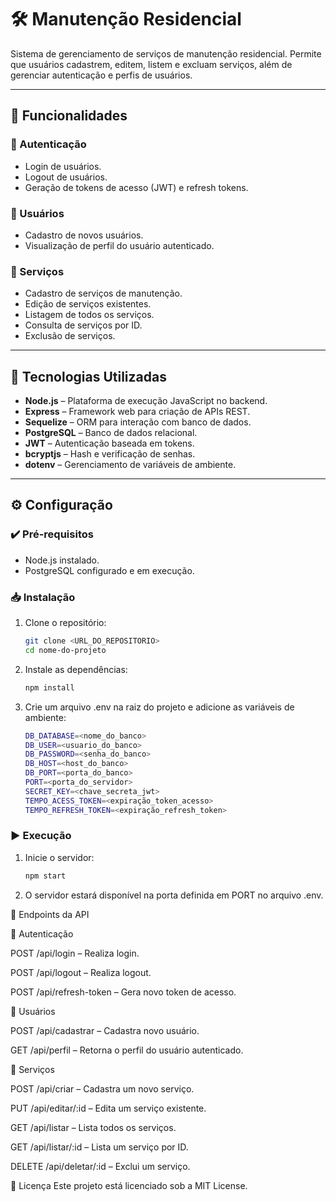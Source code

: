 # 🛠️ Manutenção Residencial

Sistema de gerenciamento de serviços de manutenção residencial. Permite que usuários cadastrem, editem, listem e excluam serviços, além de gerenciar autenticação e perfis de usuários.

---

## 📌 Funcionalidades

### 🔐 Autenticação
- Login de usuários.
- Logout de usuários.
- Geração de tokens de acesso (JWT) e refresh tokens.

### 👤 Usuários
- Cadastro de novos usuários.
- Visualização de perfil do usuário autenticado.

### 🧰 Serviços
- Cadastro de serviços de manutenção.
- Edição de serviços existentes.
- Listagem de todos os serviços.
- Consulta de serviços por ID.
- Exclusão de serviços.

---

## 🧪 Tecnologias Utilizadas

- **Node.js** – Plataforma de execução JavaScript no backend.  
- **Express** – Framework web para criação de APIs REST.  
- **Sequelize** – ORM para interação com banco de dados.  
- **PostgreSQL** – Banco de dados relacional.  
- **JWT** – Autenticação baseada em tokens.  
- **bcryptjs** – Hash e verificação de senhas.  
- **dotenv** – Gerenciamento de variáveis de ambiente.

---

## ⚙️ Configuração

### ✔️ Pré-requisitos

- Node.js instalado.  
- PostgreSQL configurado e em execução.

### 📥 Instalação

1. Clone o repositório:

   ```bash
   git clone <URL_DO_REPOSITORIO>
   cd nome-do-projeto

2. Instale as dependências:

   ```bash
   npm install

3. Crie um arquivo .env na raiz do projeto e adicione as variáveis de ambiente:

   ```bash
   DB_DATABASE=<nome_do_banco>
   DB_USER=<usuario_do_banco>
   DB_PASSWORD=<senha_do_banco>
   DB_HOST=<host_do_banco>
   DB_PORT=<porta_do_banco>
   PORT=<porta_do_servidor>
   SECRET_KEY=<chave_secreta_jwt>
   TEMPO_ACESS_TOKEN=<expiração_token_acesso>
   TEMPO_REFRESH_TOKEN=<expiração_refresh_token>

### ▶️ Execução

1. Inicie o servidor:

   ```bash
   npm start

4. O servidor estará disponível na porta definida em PORT no arquivo .env.

📡 Endpoints da API

🔐 Autenticação

POST /api/login – Realiza login.

POST /api/logout – Realiza logout.

POST /api/refresh-token – Gera novo token de acesso.

👤 Usuários

POST /api/cadastrar – Cadastra novo usuário.

GET /api/perfil – Retorna o perfil do usuário autenticado.

🧰 Serviços

POST /api/criar – Cadastra um novo serviço.

PUT /api/editar/:id – Edita um serviço existente.

GET /api/listar – Lista todos os serviços.

GET /api/listar/:id – Lista um serviço por ID.

DELETE /api/deletar/:id – Exclui um serviço.

📄 Licença
Este projeto está licenciado sob a MIT License.
